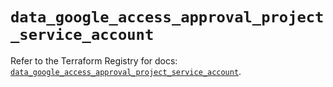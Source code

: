 # `data_google_access_approval_project_service_account`

Refer to the Terraform Registry for docs: [`data_google_access_approval_project_service_account`](https://registry.terraform.io/providers/hashicorp/google-beta/5.28.0/docs/data-sources/google_access_approval_project_service_account).
